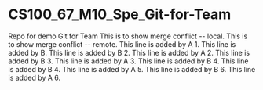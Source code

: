 # CS100_67_M10_Spe_Git-for-Team
Repo for demo Git for Team
This is to show merge conflict -- local.
This is to show merge conflict -- remote.
This line is added by A 1.
This line is added by B. 
This line is added by B 2.
This line is added by A 2.
This line is added by B 3.
This line is added by A 3.
This line is added by B 4.
This line is added by B 4.
This line is added by A 5. 
This line is added by B 6.
This line is added by A 6.